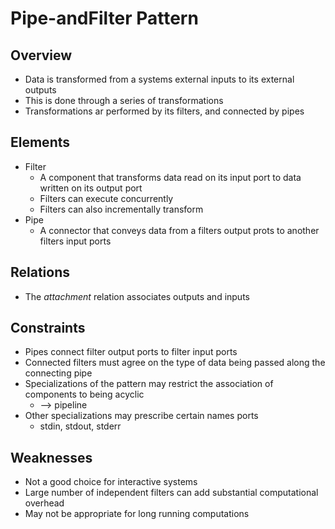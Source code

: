 # Pipe-andFilter Pattern

## Overview

* Data is transformed from a systems external inputs to its external outputs
* This is done through a series of transformations
* Transformations ar performed by its filters, and connected by pipes

## Elements

* Filter
  * A component that transforms data read on its input port to data written on its output port
  * Filters can execute concurrently
  * Filters can also incrementally transform
* Pipe
  * A connector that conveys data from a filters output prots to another filters input ports

## Relations

* The *attachment* relation associates outputs and inputs

## Constraints

* Pipes connect filter output ports to filter input ports
* Connected filters must agree on the type of data being passed along the connecting pipe
* Specializations of the pattern may restrict the association of components to being acyclic
  * --> pipeline
* Other specializations may prescribe certain names ports
  * stdin, stdout, stderr

## Weaknesses

* Not a good choice for interactive systems
* Large number of independent filters can add substantial computational overhead
* May not be appropriate for long running computations
